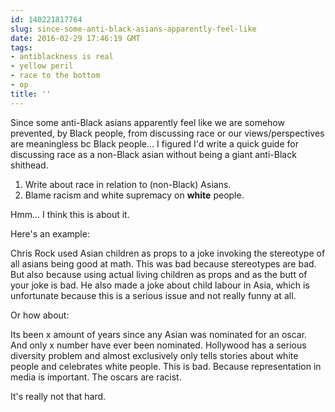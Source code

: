 ```yaml
---
id: 140221817764
slug: since-some-anti-black-asians-apparently-feel-like
date: 2016-02-29 17:46:19 GMT
tags:
- antiblackness is real
- yellow peril
- race to the bottom
- op
title: ''
---
```

Since some anti-Black asians apparently feel like we are somehow prevented, by Black people, from discussing race or our views/perspectives are meaningless bc Black people... I figured I'd write a quick guide for discussing race as a non-Black asian without being a giant anti-Black shithead.

1. Write about race in relation to (non-Black) Asians.
2. Blame racism and white supremacy on **white** people.

Hmm... I think this is about it. 

Here's an example:

Chris Rock used Asian children as props to a joke invoking the stereotype of all asians being good at math. This was bad because stereotypes are bad. But also because using actual living children as props and as the butt of your joke is bad. He also made a joke about child labour in Asia, which is unfortunate because this is a serious issue and not really funny at all.

Or how about:

Its been x amount of years since any Asian was nominated for an oscar. And only x number have ever been nominated. Hollywood has a serious diversity problem and almost exclusively only tells stories about white people and celebrates white people. This is bad. Because representation in media is important. The oscars are racist. 

It's really not that hard.